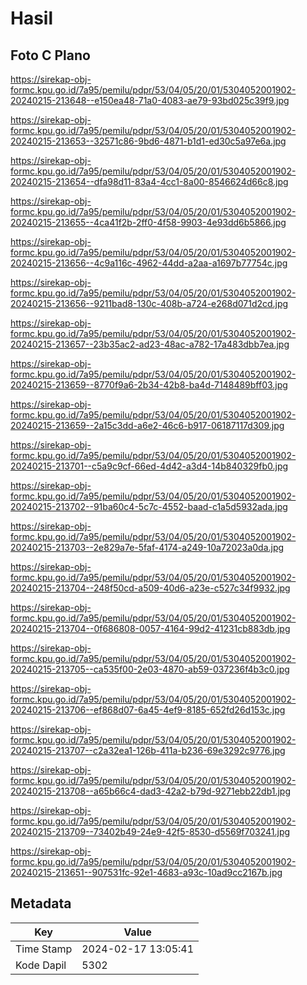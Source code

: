 # Hasil

## Foto C Plano

https://sirekap-obj-formc.kpu.go.id/7a95/pemilu/pdpr/53/04/05/20/01/5304052001902-20240215-213648--e150ea48-71a0-4083-ae79-93bd025c39f9.jpg

https://sirekap-obj-formc.kpu.go.id/7a95/pemilu/pdpr/53/04/05/20/01/5304052001902-20240215-213653--32571c86-9bd6-4871-b1d1-ed30c5a97e6a.jpg

https://sirekap-obj-formc.kpu.go.id/7a95/pemilu/pdpr/53/04/05/20/01/5304052001902-20240215-213654--dfa98d11-83a4-4cc1-8a00-8546624d66c8.jpg

https://sirekap-obj-formc.kpu.go.id/7a95/pemilu/pdpr/53/04/05/20/01/5304052001902-20240215-213655--4ca41f2b-2ff0-4f58-9903-4e93dd6b5866.jpg

https://sirekap-obj-formc.kpu.go.id/7a95/pemilu/pdpr/53/04/05/20/01/5304052001902-20240215-213656--4c9a116c-4962-44dd-a2aa-a1697b77754c.jpg

https://sirekap-obj-formc.kpu.go.id/7a95/pemilu/pdpr/53/04/05/20/01/5304052001902-20240215-213656--9211bad8-130c-408b-a724-e268d071d2cd.jpg

https://sirekap-obj-formc.kpu.go.id/7a95/pemilu/pdpr/53/04/05/20/01/5304052001902-20240215-213657--23b35ac2-ad23-48ac-a782-17a483dbb7ea.jpg

https://sirekap-obj-formc.kpu.go.id/7a95/pemilu/pdpr/53/04/05/20/01/5304052001902-20240215-213659--8770f9a6-2b34-42b8-ba4d-7148489bff03.jpg

https://sirekap-obj-formc.kpu.go.id/7a95/pemilu/pdpr/53/04/05/20/01/5304052001902-20240215-213659--2a15c3dd-a6e2-46c6-b917-06187117d309.jpg

https://sirekap-obj-formc.kpu.go.id/7a95/pemilu/pdpr/53/04/05/20/01/5304052001902-20240215-213701--c5a9c9cf-66ed-4d42-a3d4-14b840329fb0.jpg

https://sirekap-obj-formc.kpu.go.id/7a95/pemilu/pdpr/53/04/05/20/01/5304052001902-20240215-213702--91ba60c4-5c7c-4552-baad-c1a5d5932ada.jpg

https://sirekap-obj-formc.kpu.go.id/7a95/pemilu/pdpr/53/04/05/20/01/5304052001902-20240215-213703--2e829a7e-5faf-4174-a249-10a72023a0da.jpg

https://sirekap-obj-formc.kpu.go.id/7a95/pemilu/pdpr/53/04/05/20/01/5304052001902-20240215-213704--248f50cd-a509-40d6-a23e-c527c34f9932.jpg

https://sirekap-obj-formc.kpu.go.id/7a95/pemilu/pdpr/53/04/05/20/01/5304052001902-20240215-213704--0f686808-0057-4164-99d2-41231cb883db.jpg

https://sirekap-obj-formc.kpu.go.id/7a95/pemilu/pdpr/53/04/05/20/01/5304052001902-20240215-213705--ca535f00-2e03-4870-ab59-037236f4b3c0.jpg

https://sirekap-obj-formc.kpu.go.id/7a95/pemilu/pdpr/53/04/05/20/01/5304052001902-20240215-213706--ef868d07-6a45-4ef9-8185-652fd26d153c.jpg

https://sirekap-obj-formc.kpu.go.id/7a95/pemilu/pdpr/53/04/05/20/01/5304052001902-20240215-213707--c2a32ea1-126b-411a-b236-69e3292c9776.jpg

https://sirekap-obj-formc.kpu.go.id/7a95/pemilu/pdpr/53/04/05/20/01/5304052001902-20240215-213708--a65b66c4-dad3-42a2-b79d-9271ebb22db1.jpg

https://sirekap-obj-formc.kpu.go.id/7a95/pemilu/pdpr/53/04/05/20/01/5304052001902-20240215-213709--73402b49-24e9-42f5-8530-d5569f703241.jpg

https://sirekap-obj-formc.kpu.go.id/7a95/pemilu/pdpr/53/04/05/20/01/5304052001902-20240215-213651--907531fc-92e1-4683-a93c-10ad9cc2167b.jpg


## Metadata

| Key        | Value               |
| ---------- | ------------------- |
| Time Stamp | 2024-02-17 13:05:41 |
| Kode Dapil | 5302                |



